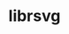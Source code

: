 ---
title: "librsvg"
layout: cache
categories: [package, develop]
meta: {"compilers": ["gcc@=11.4.0"], "num_specs": 10, "num_specs_by_stack": {"e4s": 10, "root": 10}, "oss": ["ubuntu22.04"], "platforms": ["linux"], "stacks": ["e4s", "root"], "targets": ["x86_64_v3"], "versions": ["2.56.2"]}
spec_details: [{"compiler": "gcc@=11.4.0", "hash": "5hum42qthv3vxuhoi7iujwst5lm4sga5", "os": "ubuntu22.04", "platform": "linux", "size": "-", "stacks": ["e4s", "root"], "tarball": "https://binaries.spack.io/develop/build_cache/linux-ubuntu22.04-x86_64_v3/gcc-11.4.0/librsvg-2.56.2/linux-ubuntu22.04-x86_64_v3-gcc-11.4.0-librsvg-2.56.2-5hum42qthv3vxuhoi7iujwst5lm4sga5.spack", "target": "x86_64_v3", "variants": ["build_system=autotools", "~doc"], "versions": ["2.56.2"]}, {"compiler": "gcc@=11.4.0", "hash": "fdc2tcm5ucyltzhzcvfryfhgdt6afvu6", "os": "ubuntu22.04", "platform": "linux", "size": "-", "stacks": ["e4s", "root"], "tarball": "https://binaries.spack.io/develop/build_cache/linux-ubuntu22.04-x86_64_v3/gcc-11.4.0/librsvg-2.56.2/linux-ubuntu22.04-x86_64_v3-gcc-11.4.0-librsvg-2.56.2-fdc2tcm5ucyltzhzcvfryfhgdt6afvu6.spack", "target": "x86_64_v3", "variants": ["build_system=autotools", "~doc"], "versions": ["2.56.2"]}, {"compiler": "gcc@=11.4.0", "hash": "iscswe75vciedq3mco7lehynkcde4oga", "os": "ubuntu22.04", "platform": "linux", "size": "-", "stacks": ["e4s", "root"], "tarball": "https://binaries.spack.io/develop/build_cache/linux-ubuntu22.04-x86_64_v3/gcc-11.4.0/librsvg-2.56.2/linux-ubuntu22.04-x86_64_v3-gcc-11.4.0-librsvg-2.56.2-iscswe75vciedq3mco7lehynkcde4oga.spack", "target": "x86_64_v3", "variants": ["build_system=autotools", "~doc"], "versions": ["2.56.2"]}, {"compiler": "gcc@=11.4.0", "hash": "l56upkawlpju5wavniu3zqojzlx4hztw", "os": "ubuntu22.04", "platform": "linux", "size": "-", "stacks": ["e4s", "root"], "tarball": "https://binaries.spack.io/develop/build_cache/linux-ubuntu22.04-x86_64_v3/gcc-11.4.0/librsvg-2.56.2/linux-ubuntu22.04-x86_64_v3-gcc-11.4.0-librsvg-2.56.2-l56upkawlpju5wavniu3zqojzlx4hztw.spack", "target": "x86_64_v3", "variants": ["build_system=autotools", "~doc"], "versions": ["2.56.2"]}, {"compiler": "gcc@=11.4.0", "hash": "mc7vogjnxlauhotadurt5zomigkglvr3", "os": "ubuntu22.04", "platform": "linux", "size": "-", "stacks": ["e4s", "root"], "tarball": "https://binaries.spack.io/develop/build_cache/linux-ubuntu22.04-x86_64_v3/gcc-11.4.0/librsvg-2.56.2/linux-ubuntu22.04-x86_64_v3-gcc-11.4.0-librsvg-2.56.2-mc7vogjnxlauhotadurt5zomigkglvr3.spack", "target": "x86_64_v3", "variants": ["build_system=autotools", "~doc"], "versions": ["2.56.2"]}, {"compiler": "gcc@=11.4.0", "hash": "mq6z5ohibpqoypr4rk2krfd2stsmukf3", "os": "ubuntu22.04", "platform": "linux", "size": "-", "stacks": ["e4s", "root"], "tarball": "https://binaries.spack.io/develop/build_cache/linux-ubuntu22.04-x86_64_v3/gcc-11.4.0/librsvg-2.56.2/linux-ubuntu22.04-x86_64_v3-gcc-11.4.0-librsvg-2.56.2-mq6z5ohibpqoypr4rk2krfd2stsmukf3.spack", "target": "x86_64_v3", "variants": ["build_system=autotools", "~doc"], "versions": ["2.56.2"]}, {"compiler": "gcc@=11.4.0", "hash": "pddawjcwjuegsjdxgri4fcfpxjh23usz", "os": "ubuntu22.04", "platform": "linux", "size": "-", "stacks": ["e4s", "root"], "tarball": "https://binaries.spack.io/develop/build_cache/linux-ubuntu22.04-x86_64_v3/gcc-11.4.0/librsvg-2.56.2/linux-ubuntu22.04-x86_64_v3-gcc-11.4.0-librsvg-2.56.2-pddawjcwjuegsjdxgri4fcfpxjh23usz.spack", "target": "x86_64_v3", "variants": ["build_system=autotools", "~doc"], "versions": ["2.56.2"]}, {"compiler": "gcc@=11.4.0", "hash": "srs3xwsa7g35lsgti526djxalonit5ao", "os": "ubuntu22.04", "platform": "linux", "size": "-", "stacks": ["e4s", "root"], "tarball": "https://binaries.spack.io/develop/build_cache/linux-ubuntu22.04-x86_64_v3/gcc-11.4.0/librsvg-2.56.2/linux-ubuntu22.04-x86_64_v3-gcc-11.4.0-librsvg-2.56.2-srs3xwsa7g35lsgti526djxalonit5ao.spack", "target": "x86_64_v3", "variants": ["build_system=autotools", "~doc"], "versions": ["2.56.2"]}, {"compiler": "gcc@=11.4.0", "hash": "xf6bz45e3c3ydxko2v4nan3flbetf3ux", "os": "ubuntu22.04", "platform": "linux", "size": "-", "stacks": ["e4s", "root"], "tarball": "https://binaries.spack.io/develop/build_cache/linux-ubuntu22.04-x86_64_v3/gcc-11.4.0/librsvg-2.56.2/linux-ubuntu22.04-x86_64_v3-gcc-11.4.0-librsvg-2.56.2-xf6bz45e3c3ydxko2v4nan3flbetf3ux.spack", "target": "x86_64_v3", "variants": ["build_system=autotools", "~doc"], "versions": ["2.56.2"]}, {"compiler": "gcc@=11.4.0", "hash": "zo3md3xnpmq2i3gh3rscm2kyg4ra3qyj", "os": "ubuntu22.04", "platform": "linux", "size": "-", "stacks": ["e4s", "root"], "tarball": "https://binaries.spack.io/develop/build_cache/linux-ubuntu22.04-x86_64_v3/gcc-11.4.0/librsvg-2.56.2/linux-ubuntu22.04-x86_64_v3-gcc-11.4.0-librsvg-2.56.2-zo3md3xnpmq2i3gh3rscm2kyg4ra3qyj.spack", "target": "x86_64_v3", "variants": ["build_system=autotools", "~doc"], "versions": ["2.56.2"]}]
---